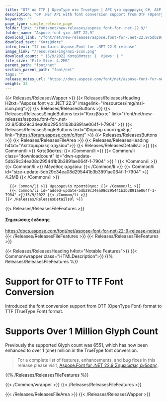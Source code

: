 ```yaml
---
title: "OTF σε TTF | OpenType στο Truetype | API για εφαρμογές C#, ASP.NET"
description: "C# .NET API with font conversion support from OTF (OpenType Font) to TTF. Glyph count support has been enhanced to over a million in TrueType font conversion."
keywords: ""
page_type: single_release_page
folder_link: "/font/net/new-releases/aspose.font-for-.net-22.9/"
folder_name: "Aspose.font για .NET 22.9"
download_link: "/font/net/new-releases/aspose.font-for-.net-22.9/5db29c34ea08d295441b3b3891ae064f-1-7904"
download_text: "Κατεβάστε"
intro_text: "It contains Aspose.Font for .NET 22.9 release"
image_link: "/resources/img/msi-icon.png"
download_count: " 15/9/2022 Κατεβάστεs: 1  Views: 1 "
file_size: "File Size: 4.2MB"
parent_path: "font/net"
section_parent_path: "font/net"
tags: ""
release_notes_url: "https://docs.aspose.com/font/net/aspose-font-for-net-22-9-release-notes/"
weight: 33
---
```


{{< Releases/ReleasesWapper >}}
{{< Releases/ReleasesHeading H2txt="Aspose.font για .NET 22.9" imagelink="/resources/img/msi-icon.png">}}
{{< Releases/ReleasesButtons >}}
{{< Releases/ReleasesSingleButtons text="Κατεβάστε" link="/font/net/new-releases/aspose.font-for-.net-22.9/5db29c34ea08d295441b3b3891ae064f-1-7904" >}}
{{< Releases/ReleasesSingleButtons text="Φόρουμ υποστήριξης" link="https://forum.aspose.com/c/font" >}}
{{< Releases/ReleasesButtons >}}
{{< Releases/ReleasesFileArea >}}
{{< Releases/ReleasesHeading h4txt="Λεπτομέρειες αρχείου">}}
{{< Releases/ReleasesDetailsUl >}}
{{< Common/li >}} Κατεβάστεs: {{< /Common/li >}}
{{< Common/li class="downloadcount" id="dwn-update-5db29c34ea08d295441b3b3891ae064f-1-7904" >}} 1 {{< /Common/li >}}
{{< Common/li >}} Μέγεθος αρχείου: {{< /Common/li >}}
{{< Common/li id="size-update-5db29c34ea08d295441b3b3891ae064f-1-7904" >}} 4.2MB {{< /Common/li >}}

      {{< Common/li >}} Ημερομηνία προστέθηκε: {{< /Common/li >}}
      {{< Common/li id="added-update-5db29c34ea08d295441b3b3891ae064f-1-7904" >}}15/9/2022 {{< /Common/li >}}
    {{< /Releases/ReleasesDetailsUl >}}

{{< Releases/ReleasesFileFeatures >}}

<h4>Σημειώσεις έκδοσης</h4><div><a href='https://docs.aspose.com/font/net/aspose-font-for-net-22-9-release-notes/'>https://docs.aspose.com/font/net/aspose-font-for-net-22-9-release-notes/</a></div>
{{< /Releases/ReleasesFileFeatures >}}
{{< Releases/ReleasesFileFeatures >}}

{{< Releases/ReleasesHeading h4txt="Notable Features">}}
{{< Common/wrapper class="HTMLDescription">}}
{{% Releases/ReleasesFileFeatures %}}

# Support for OTF to TTF Font Conversion

Introduced the font conversion support from OTF (OpenType Font) format to TTF (TrueType Font) format.

# Supports Over 1 Million Glyph Count

Previously the supported Glyph count was 6551, which has now been enhanced to over 1 (one) million in the TrueType font conversion.

> For a complete list of features, enhancements, and bug fixes in this release please visit, [Aspose.Font for .NET 22.9 Σημειώσεις έκδοσης](https://docs.aspose.com/font/net/aspose-font-for-net-22-9-release-notes/).

{{% /Releases/ReleasesFileFeatures %}}

{{< /Common/wrapper >}}
{{< /Releases/ReleasesFileFeatures >}}

{{< /Releases/ReleasesFileArea >}}
{{< /Releases/ReleasesWapper >}}
